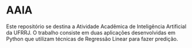 # AAIA

Este repositório se destina a Atividade Acadêmica de Inteligência Artificial da UFRRJ. O trabalho consiste em duas aplicações desenvolvidas em Python que utilizam técnicas de Regressão Linear para fazer predição.

